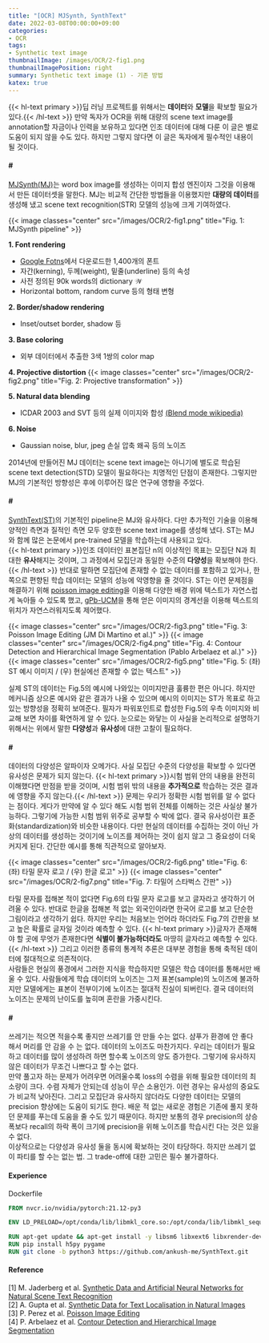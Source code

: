 ```yaml
---
title: "[OCR] MJSynth, SynthText"
date: 2022-03-08T00:00:00+09:00
categories:
- OCR
tags:
- Synthetic text image
thumbnailImage: /images/OCR/2-fig1.png
thumbnailImagePosition: right
summary: Synthetic text image (1) - 기존 방법
katex: true
---
```

{{< hl-text primary >}}딥 러닝 프로젝트를 위해서는 <b>데이터</b>와 <b>모델</b>을 확보할 필요가 있다.{{< /hl-text >}} 만약 독자가 OCR을 위해 대량의 scene text image를 annotation할 자금이나 인력을 보유하고 있다면 인조 데이터에 대해 다룬 이 글은 별로 도움이 되지 않을 수도 있다. 하지만 그렇지 않다면 이 글은 독자에게 필수적인 내용이 될 것이다.

#### \#
[MJSynth(MJ)](https://www.robots.ox.ac.uk/~vgg/publications/2014/Jaderberg14c/)는 word box image를 생성하는 이미지 합성 엔진이자 그것을 이용해서 만든 데이터셋을 말한다. MJ는 비교적 간단한 방법들을 이용했지만 **대량의 데이터**를 생성해 냈고 scene text recognition(STR) 모델의 성능에 크게 기여하였다.

{{< image classes="center" src="/images/OCR/2-fig1.png" title="Fig. 1: MJSynth pipeline" >}}

**1. Font rendering**
- [Google Fotns](https://fonts.google.com/)에서 다운로드한 1,400개의 폰트
- 자간(kerning), 두께(weight), 밑줄(underline) 등의 속성
- 사전 정의된 90k words의 dictionary $\mathcal{W}$
- Horizontal bottom, random curve 등의 형태 변형

**2. Border/shadow rendering**
- Inset/outset border, shadow 등

**3. Base coloring**
- 외부 데이터에서 추출한 3색 1쌍의 color map

**4. Projective distortion**
{{< image classes="center" src="/images/OCR/2-fig2.png" title="Fig. 2: Projective transformation" >}}  

**5. Natural data blending**
- ICDAR 2003 and SVT 등의 실제 이미지와 합성 [(Blend mode wikipedia)](https://en.wikipedia.org/wiki/Blend_modes)

**6. Noise**
- Gaussian noise, blur, jpeg 손실 압축 왜곡 등의 노이즈

2014년에 만들어진 MJ 데이터는 scene text image는 아니기에 별도로 학습된 scene text detection(STD) 모델이 필요하다는 치명적인 단점이 존재한다. 그렇지만 MJ의 기본적인 방향성은 후에 이루어진 많은 연구에 영향을 주었다.

#### \#
[SynthText(ST)](https://www.robots.ox.ac.uk/~vgg/publications/2016/Gupta16/)의 기본적인 pipeline은 MJ와 유사하다. 다만 추가적인 기술을 이용해 양적인 측면과 질적인 측면 모두 양호한 scene text image를 생성해 냈다. ST는 MJ와 함께 많은 논문에서 pre-trained 모델을 학습하는데 사용되고 있다.  
{{< hl-text primary >}}인조 데이터인 표본집단 $\mathrm{n}$의 이상적인 목표는 모집단 $\mathrm{N}$과 최대한 <b>유사</b>해지는 것이며, 그 과정에서 모집단과 동일한 수준의 <b>다양성</b>을 확보해야 한다.{{< /hl-text >}} 반대로 말하면 모집단에 존재할 수 없는 데이터를 포함하고 있거나, 한 쪽으로 편향된 학습 데이터는 모델의 성능에 악영향을 줄 것이다. ST는 이런 문제점을 해결하기 위해 [poisson image editing](https://www.cs.jhu.edu/~misha/Fall07/Papers/Perez03.pdf)을 이용해 다양한 배경 위에 텍스트가 자연스럽게 녹아들 수 있도록 했고, [gPb-UCM](https://www2.eecs.berkeley.edu/Research/Projects/CS/vision/grouping/papers/amfm_pami2010.pdf)을 통해 얻은 이미지의 경계선을 이용해 텍스트의 위치가 자연스러워지도록 제어했다.

{{< image classes="center" src="/images/OCR/2-fig3.png" title="Fig. 3: Poisson Image Editing (JM Di Martino et al.)" >}}
{{< image classes="center" src="/images/OCR/2-fig4.png" title="Fig. 4: Contour Detection and Hierarchical Image Segmentation (Pablo Arbelaez et al.)" >}}
{{< image classes="center" src="/images/OCR/2-fig5.png" title="Fig. 5: (좌) ST 예시 이미지 / (우) 현실에선 존재할 수 없는 텍스트" >}}

실제 ST의 데이터는 Fig.5의 예시에 나와있는 이미지만큼 훌륭한 편은 아니다. 하지만 메커니즘 상으론 예시와 같은 결과가 나올 수 있으며 예시의 이미지는 ST가 목표로 하고 있는 방향성을 정확히 보여준다. 필자가 파워포인트로 합성한 Fig.5의 우측 이미지와 비교해 보면 차이를 확연하게 알 수 있다. 눈으로는 와닿는 이 사실을 논리적으로 설명하기 위해서는 위에서 말한 **다양성**과 **유사성**에 대한 고찰이 필요하다.

#### \#
데이터의 다양성은 알파이자 오메가다. 사실 모집단 수준의 다양성을 확보할 수 있다면 유사성은 문제가 되지 않는다. {{< hl-text primary >}}시험 범위 안의 내용을 완전히 이해했다면 만점을 받을 것이며, 시험 범위 밖의 내용을 <b>추가적으로</b> 학습하는 것은 결과에 영향을 주지 않는다.{{< /hl-text >}} 문제는 우리가 정확한 시험 범위를 알 수 없다는 점이다. 게다가 만약에 알 수 있다 해도 시험 범위 전체를 이해하는 것은 사실상 불가능하다. 그렇기에 가능한 시험 범위 위주로 공부할 수 박에 없다. 결국 유사성이란 표준화(standardization)와 비슷한 내용이다. 다만 현실의 데이터를 수집하는 것이 아닌 가상의 데이터를 생성하는 것이기에 노이즈를 제어하는 것이 쉽지 않고 그 중요성이 더욱 커지게 된다. 간단한 예시를 통해 직관적으로 알아보자.

{{< image classes="center" src="/images/OCR/2-fig6.png" title="Fig. 6: (좌) 타밀 문자 로고 / (우) 한글 로고" >}}
{{< image classes="center" src="/images/OCR/2-fig7.png" title="Fig. 7: 타밀어 스타벅스 간판" >}}

타밀 문자를 접해본 적이 없다면 Fig.6의 타밀 문자 로고를 보고 글자라고 생각하기 어려울 수 있다. 반대로 한글을 접해본 적 없는 외국인이라면 한국어 로고를 보고 단순한 그림이라고 생각하기 쉽다. 하지만 우리는 처음보는 언어라 하더라도 Fig.7의 간판을 보고 높은 확률로 글자일 것이라 예측할 수 있다. {{< hl-text primary >}}글자가 존재해야 할 곳에 무엇가 존재한다면 <b>식별이 불가능하더라도</b> 마땅히 글자라고 예측할 수 있다.{{< /hl-text >}} 그리고 이러한 종류의 통계적 추론은 대부분 경험을 통해 축적된 데이터에 절대적으로 의존적이다.  
사람들은 현실의 풍경에서 그러한 지식을 학습하지만 모델은 학습 데이터를 통해서만 배울 수 있다. 사람들에게 학습 데이터의 노이즈는 그저 표본(sample)의 노이즈에 불과하지만 모델에게는 표본이 전부이기에 노이즈는 절대적 진실이 되버린다. 결국 데이터의 노이즈는 문제의 난이도를 높히며 혼란을 가중시킨다.

#### \#
쓰레기는 적으면 적을수록 좋지만 쓰레기를 안 만들 수는 없다. 샴푸가 환경에 안 좋다 해서 머리를 안 감을 수 는 없다. 데이터의 노이즈도 마찬가지다. 우리는 데이터가 필요하고 데이터를 많이 생성하려 하면 할수록 노이즈의 양도 증가한다. 그렇기에 유사하지 않은 데이터가 무조건 나쁘다고 할 수는 없다.  
만약 풀고자 하는 문제가 어려우면 어려울수록 loss의 수렴을 위해 필요한 데이터의 최소량이 크다. 수렴 자체가 안되는데 성능이 무슨 소용인가. 이런 경우는 유사성의 중요도가 비교적 낮아진다. 그리고 모집단과 유사하지 않더라도 다양한 데이터는 모델의 precision 향상에는 도움이 되기도 한다. 배운 적 없는 새로운 경험은 기존에 풀지 못하던 문제를 푸는데 도움을 줄 수도 있기 때문이다. 하지만 보통의 경우 precision의 상승 폭보다 recall의 하락 폭이 크기에 precision을 위해 노이즈를 학습시킨 다는 것은 있을 수 없다.  
이상적으로는 다양성과 유사성 둘을 동시에 확보하는 것이 타당하다. 하지만 쓰레기 없이 파티를 할 수는 없는 법. 그 trade-off에 대한 고민은 필수 불가결하다.

#### Experience
Dockerfile
```dockerfile
FROM nvcr.io/nvidia/pytorch:21.12-py3

ENV LD_PRELOAD=/opt/conda/lib/libmkl_core.so:/opt/conda/lib/libmkl_sequential.so

RUN apt-get update && apt-get install -y libsm6 libxext6 libxrender-dev && rm -rf /var/lib/apt/lists/*
RUN pip install h5py pygame
RUN git clone -b python3 https://github.com/ankush-me/SynthText.git
```

#### Reference
[1] M. Jaderberg et al. [Synthetic Data and Artificial Neural Networks for Natural Scene Text Recognition](https://www.robots.ox.ac.uk/~vgg/publications/2014/Jaderberg14c)  
[2] A. Gupta et al. [Synthetic Data for Text Localisation in Natural Images](https://www.robots.ox.ac.uk/~vgg/publications/2016/Gupta16)  
[3] P. Perez et al. [Poisson Image Editing](https://www.cs.jhu.edu/~misha/Fall07/Papers/Perez03.pdf)  
[4] P. Arbelaez et al. [Contour Detection and Hierarchical Image Segmentation](https://www2.eecs.berkeley.edu/Research/Projects/CS/vision/grouping/papers/amfm_pami2010.pdf)
